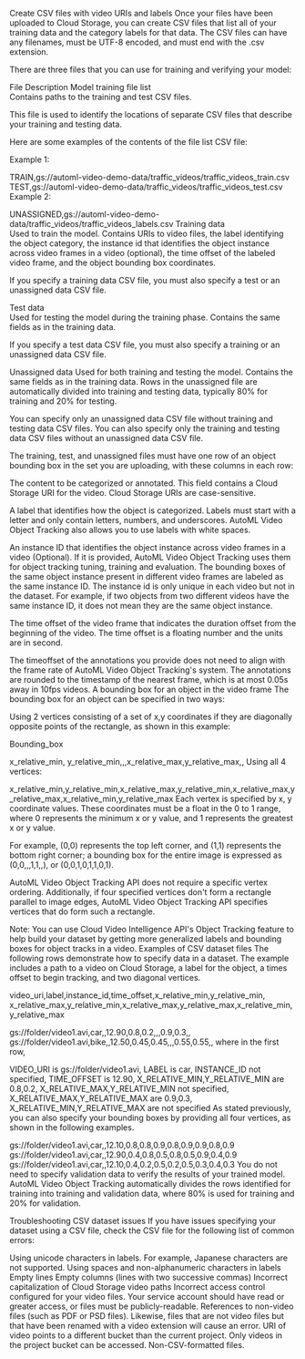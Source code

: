 Create CSV files with video URIs and labels
Once your files have been uploaded to Cloud Storage, you can create CSV files that list all of your training data and the category labels for that data. The CSV files can have any filenames, must be UTF-8 encoded, and must end with the .csv extension.

There are three files that you can use for training and verifying your model:

File	Description
Model training file list	
Contains paths to the training and test CSV files.

This file is used to identify the locations of separate CSV files that describe your training and testing data.

Here are some examples of the contents of the file list CSV file:

Example 1:


TRAIN,gs://automl-video-demo-data/traffic_videos/traffic_videos_train.csv
TEST,gs://automl-video-demo-data/traffic_videos/traffic_videos_test.csv
Example 2:


UNASSIGNED,gs://automl-video-demo-data/traffic_videos/traffic_videos_labels.csv
Training data	
Used to train the model. Contains URIs to video files, the label identifying the object category, the instance id that identifies the object instance across video frames in a video (optional), the time offset of the labeled video frame, and the object bounding box coordinates.

If you specify a training data CSV file, you must also specify a test or an unassigned data CSV file.

Test data	
Used for testing the model during the training phase. Contains the same fields as in the training data.

If you specify a test data CSV file, you must also specify a training or an unassigned data CSV file.

Unassigned data	
Used for both training and testing the model. Contains the same fields as in the training data. Rows in the unassigned file are automatically divided into training and testing data, typically 80% for training and 20% for testing.

You can specify only an unassigned data CSV file without training and testing data CSV files. You can also specify only the training and testing data CSV files without an unassigned data CSV file.

The training, test, and unassigned files must have one row of an object bounding box in the set you are uploading, with these columns in each row:

The content to be categorized or annotated. This field contains a Cloud Storage URI for the video. Cloud Storage URIs are case-sensitive.

A label that identifies how the object is categorized. Labels must start with a letter and only contain letters, numbers, and underscores. AutoML Video Object Tracking also allows you to use labels with white spaces.

An instance ID that identifies the object instance across video frames in a video (Optional). If it is provided, AutoML Video Object Tracking uses them for object tracking tuning, training and evaluation. The bounding boxes of the same object instance present in different video frames are labeled as the same instance ID. The instance id is only unique in each video but not in the dataset. For example, if two objects from two different videos have the same instance ID, it does not mean they are the same object instance.

The time offset of the video frame that indicates the duration offset from the beginning of the video. The time offset is a floating number and the units are in second.

The timeoffset of the annotations you provide does not need to align with the frame rate of AutoML Video Object Tracking's system. The annotations are rounded to the timestamp of the nearest frame, which is at most 0.05s away in 10fps videos.
A bounding box for an object in the video frame The bounding box for an object can be specified in two ways:

Using 2 vertices consisting of a set of x,y coordinates if they are diagonally opposite points of the rectangle, as shown in this example:

Bounding_box


x_relative_min, y_relative_min,,,x_relative_max,y_relative_max,,
Using all 4 vertices:

x_relative_min,y_relative_min,x_relative_max,y_relative_min,x_relative_max,y_relative_max,x_relative_min,y_relative_max
Each vertex is specified by x, y coordinate values. These coordinates must be a float in the 0 to 1 range, where 0 represents the minimum x or y value, and 1 represents the greatest x or y value.

For example, (0,0) represents the top left corner, and (1,1) represents the bottom right corner; a bounding box for the entire image is expressed as (0,0,,,1,1,,), or (0,0,1,0,1,1,0,1).

AutoML Video Object Tracking API does not require a specific vertex ordering. Additionally, if four specified vertices don't form a rectangle parallel to image edges, AutoML Video Object Tracking API specifies vertices that do form such a rectangle.

Note: You can use Cloud Video Intelligence API's Object Tracking feature to help build your dataset by getting more generalized labels and bounding boxes for object tracks in a video.
Examples of CSV dataset files
The following rows demonstrate how to specify data in a dataset. The example includes a path to a video on Cloud Storage, a label for the object, a times offset to begin tracking, and two diagonal vertices.


video_uri,label,instance_id,time_offset,x_relative_min,y_relative_min,
x_relative_max,y_relative_min,x_relative_max,y_relative_max,x_relative_min,y_relative_max

gs://folder/video1.avi,car,,12.90,0.8,0.2,,,0.9,0.3,,
gs://folder/video1.avi,bike,,12.50,0.45,0.45,,,0.55,0.55,,
where in the first row,

VIDEO_URI is gs://folder/video1.avi,
LABEL is car,
INSTANCE_ID not specified,
TIME_OFFSET is 12.90,
X_RELATIVE_MIN,Y_RELATIVE_MIN are 0.8,0.2,
X_RELATIVE_MAX,Y_RELATIVE_MIN not specified,
X_RELATIVE_MAX,Y_RELATIVE_MAX are 0.9,0.3,
X_RELATIVE_MIN,Y_RELATIVE_MAX are not specified
As stated previously, you can also specify your bounding boxes by providing all four vertices, as shown in the following examples.


gs://folder/video1.avi,car,,12.10,0.8,0.8,0.9,0.8,0.9,0.9,0.8,0.9
gs://folder/video1.avi,car,,12.90,0.4,0.8,0.5,0.8,0.5,0.9,0.4,0.9
gs://folder/video1.avi,car,,12.10,0.4,0.2,0.5,0.2,0.5,0.3,0.4,0.3
You do not need to specify validation data to verify the results of your trained model. AutoML Video Object Tracking automatically divides the rows identified for training into training and validation data, where 80% is used for training and 20% for validation.

Troubleshooting CSV dataset issues
If you have issues specifying your dataset using a CSV file, check the CSV file for the following list of common errors:

Using unicode characters in labels. For example, Japanese characters are not supported.
Using spaces and non-alphanumeric characters in labels
Empty lines
Empty columns (lines with two successive commas)
Incorrect capitalization of Cloud Storage video paths
Incorrect access control configured for your video files. Your service account should have read or greater access, or files must be publicly-readable.
References to non-video files (such as PDF or PSD files). Likewise, files that are not video files but that have been renamed with a video extension will cause an error.
URI of video points to a different bucket than the current project. Only videos in the project bucket can be accessed.
Non-CSV-formatted files.
